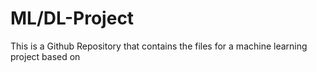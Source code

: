 # ML/DL-Project

This is a Github Repository that contains the files for a machine learning project based on 

